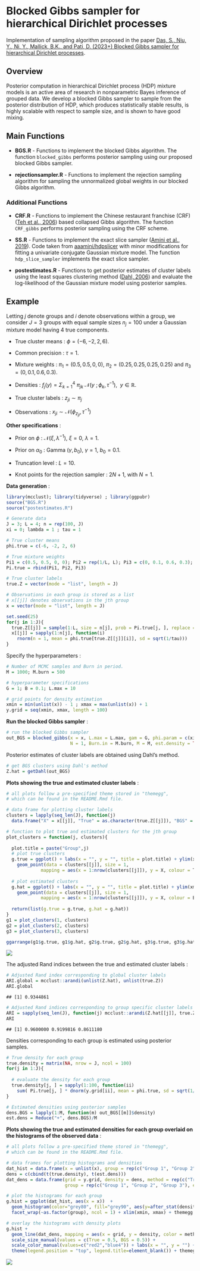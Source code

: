 Blocked Gibbs sampler for hierarchical Dirichlet processes
================

Implementation of sampling algorithm proposed in the paper [Das, S.,
Niu, Y., Ni, Y., Mallick, B.K., and Pati, D. (2023+) Blocked Gibbs
sampler for hierarchical Dirichlet
processes](https://arxiv.org/abs/2304.09945).

## Overview

Posterior computation in hierarchical Dirichlet process (HDP) mixture
models is an active area of research in nonparametric Bayes inference of
grouped data. We develop a blocked Gibbs sampler to sample from the
posterior distribution of HDP, which produces statistically stable
results, is highly scalable with respect to sample size, and is shown to
have good mixing.

## Main Functions

- **BGS.R** - Functions to implement the blocked Gibbs algorithm. The
  function `blocked_gibbs` performs posterior sampling using our
  proposed blocked Gibbs sampler.

- **rejectionsampler.R** - Functions to implement the rejection sampling
  algorithm for sampling the unnormalized global weights in our blocked
  Gibbs algorithm.

### Additional Functions

- **CRF.R** - Functions to implement the Chinese restaurant franchise
  (CRF) ([Teh et al.,
  2006](https://people.eecs.berkeley.edu/~jordan/papers/hdp.pdf)) based
  collapsed Gibbs algorithm. The function `CRF_gibbs` performs posterior
  sampling using the CRF scheme.

- **SS.R** - Functions to implement the exact slice sampler ([Amini et
  al., 2019](https://arxiv.org/abs/1903.08829)). Code taken from
  [aaamini/hdpslicer](https://github.com/aaamini/hdpslicer/blob/master/hdp_inference.R)
  with minor modifications for fitting a univariate conjugate Gaussian
  mixture model. The function `hdp_slice_sampler` implements the exact
  slice sampler.

- **postestimates.R** - Functions to get posterior estimates of cluster
  labels using the least squares clustering method ([Dahl,
  2006](https://dahl.byu.edu/papers/dahl-2006.pdf)) and evaluate the
  log-likelihood of the Gaussian mixture model using posterior samples.

## Example

Letting $j$ denote groups and $i$ denote observations within a group, we
consider $J = 3$ groups with equal sample sizes $n_j = 100$ under a
Gaussian mixture model having 4 true components.

- True cluster means : $\phi = (−6, −2, 2, 6)$.

- Common precision : $\tau = 1$.

- Mixture weights : $\pi_1 = (0.5, 0.5, 0, 0)$,
  $\pi_2 = (0.25, 0.25, 0.25, 0.25)$ and $\pi_3 = (0, 0.1, 0.6, 0.3)$.

- Densities :
  $f_j(y) = \Sigma_{k=1}^4 \ \pi_{jk} \ \mathcal{N}(y \ ;\phi_k, \tau^{-1})$,
  $\ y \in \mathbb{R}$.

- True cluster labels : $z_{ji} \sim \pi_j$

- Observations : $x_{ji} \sim \mathcal{N}(\phi_{z_{ji}}, \tau^{-1})$

**Other specifications** :

- Prior on $\phi$ : $\mathcal{N}(\xi, \lambda^{-1})$, $\xi = 0$,
  $\lambda=1$.

- Prior on $\alpha_0$ : Gamma $(\gamma, b_0)$, $\gamma = 1$,
  $b_0 = 0.1$.

- Truncation level : $L=10$.

- Knot points for the rejection sampler : $2N+1$, with $N = 1$.

**Data generation** :

``` r
library(mcclust); library(tidyverse) ; library(ggpubr)
source("BGS.R")
source("postestimates.R")

# Generate data 
J = 3; L = 4; n = rep(100, J)
xi = 0; lambda = 1 ; tau = 1

# True cluster means
phi.true = c(-6, -2, 2, 6)

# True mixture weights
Pi1 = c(0.5, 0.5, 0, 0); Pi2 = rep(1/L, L); Pi3 = c(0, 0.1, 0.6, 0.3);
Pi.true = rbind(Pi1, Pi2, Pi3)

# True cluster labels
true.Z = vector(mode = "list", length = J)

# Observations in each group is stored as a list
# x[[j]] denotes observations in the jth group
x = vector(mode = "list", length = J)

set.seed(25)
for(j in 1:J){
  true.Z[[j]] = sample(1:L, size = n[j], prob = Pi.true[j, ], replace = TRUE)
  x[[j]] = sapply(1:n[j], function(i) 
    rnorm(n = 1, mean = phi.true[true.Z[[j]][i]], sd = sqrt(1/tau)))
}
```

Specify the hyperparameters :

``` r
# Number of MCMC samples and Burn in period.
M = 1000; M.burn = 500

# hyperparameter specifications
G = 1; B = 0.1; L.max = 10

# grid points for density estimation
xmin = min(unlist(x)) - 1 ; xmax = max(unlist(x)) + 1
y.grid = seq(xmin, xmax, length = 100)
```

**Run the blocked Gibbs sampler** :

``` r
# run the blocked Gibbs sampler
out_BGS = blocked_gibbs(x = x, L.max = L.max, gam = G, phi.param = c(xi, lambda, tau), b0 = B, 
                        N = 1, Burn.in = M.burn, M = M, est.density = TRUE,y.grid = y.grid)
```

Posterior estimates of cluster labels are obtained using Dahl’s method.

``` r
# get BGS clusters using Dahl's method
Z.hat = getDahl(out_BGS)
```

**Plots showing the true and estimated cluster labels** :

``` r
# all plots follow a pre-specified theme stored in "themegg", 
# which can be found in the README.Rmd file.

# data frame for plotting cluster labels
clusters = lapply(seq_len(J), function(j) 
  data.frame("X" = x[[j]], "True" = as.character(true.Z[[j]]), "BGS" = as.character(Z.hat[[j]]) ))

# function to plot true and estimated clusters for the jth group
plot_clusters = function(j, clusters){
  
  plot.title = paste("Group",j)
  # plot true clusters
  g.true = ggplot() + labs(x = "", y = "", title = plot.title) + ylim(xmin, xmax) +
    geom_point(data = clusters[[j]], size = 1,
             mapping = aes(x = 1:nrow(clusters[[j]]), y = X, colour = True)) + themegg
  
  # plot estimated clusters
  g.hat = ggplot() + labs(x = "", y = "", title = plot.title) + ylim(xmin, xmax) +
    geom_point(data = clusters[[j]], size = 1,
             mapping = aes(x = 1:nrow(clusters[[j]]), y = X, colour = BGS)) + themegg
  
  return(list(g.true = g.true, g.hat = g.hat))
}
g1 = plot_clusters(1, clusters)
g2 = plot_clusters(2, clusters)
g3 = plot_clusters(3, clusters)

ggarrange(g1$g.true, g1$g.hat, g2$g.true, g2$g.hat, g3$g.true, g3$g.hat, ncol=2, nrow = 3)
```

![](README_files/figure-gfm/unnamed-chunk-6-1.png)<!-- -->

The adjusted Rand indices between the true and estimated cluster labels
:

``` r
# Adjusted Rand index corresponding to global cluster labels
ARI.global = mcclust::arandi(unlist(Z.hat), unlist(true.Z))
ARI.global
```

    ## [1] 0.9344861

``` r
# Adjusted Rand indices corresponding to group specific cluster labels
ARI = sapply(seq_len(J), function(j) mcclust::arandi(Z.hat[[j]], true.Z[[j]]))
ARI
```

    ## [1] 0.9600000 0.9199816 0.8611180

Densities corresponding to each group is estimated using posterior
samples.

``` r
# True density for each group
true.density = matrix(NA, nrow = J, ncol = 100)
for(j in 1:J){
  
  # evaluate the density for each group
  true.density[j, ] = sapply(1:100, function(ii) 
    sum( Pi.true[j, ] * dnorm(y.grid[ii], mean = phi.true, sd = sqrt(1/tau)) ))
}

# Estimated densities using posterior samples
dens.BGS = lapply(1:M, function(m) out_BGS[[m]]$density)
est.dens = Reduce("+", dens.BGS)/M
```

**Plots showing the true and estimated densities for each group overlaid
on the histograms of the observed data** :

``` r
# all plots follow a pre-specified theme stored in "themegg",
# which can be found in the README.Rmd file.

# data frames for plotting histograms and densities
dat_hist = data.frame(x = unlist(x), group = rep(c("Group 1", "Group 2", "Group 3"), each = n[1]))
dens = c(cbind(t(true.density), t(est.dens)))
dat_dens = data.frame(grid = y.grid, density = dens, method = rep(c("True", "BGS"), each = 3*100), 
                      group = rep(c("Group 1", "Group 2", "Group 3"), each = 100, times = 2))

# plot the histograms for each group
g.hist = ggplot(dat_hist, aes(x = x))  +
  geom_histogram(color="grey80", fill="grey90", aes(y=after_stat(density)), bins = 20)+
  facet_wrap(~as.factor(group), ncol = 1) + xlim(xmin, xmax) + themegg

# overlay the histograms with density plots
g.hist + 
  geom_line(dat_dens, mapping = aes(x = grid, y = density, color = method, size = method)) +
  scale_size_manual(values = c(True = 0.5, BGS = 0.5)) +
  scale_color_manual(values=c("red2","blue4")) + labs(x = "", y = "") + 
  theme(legend.position = "top", legend.title=element_blank()) + themegg
```

![](README_files/figure-gfm/unnamed-chunk-9-1.png)<!-- -->
